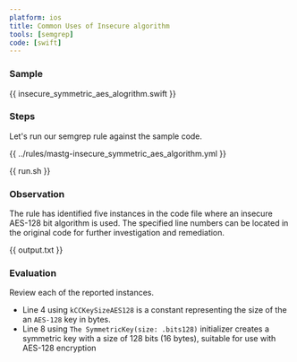 ```yaml
---
platform: ios
title: Common Uses of Insecure algorithm
tools: [semgrep]
code: [swift]
---
```


### Sample

{{ insecure_symmetric_aes_alogrithm.swift }}

### Steps

Let's run our semgrep rule against the sample code.

{{ ../rules/mastg-insecure_symmetric_aes_algorithm.yml }}

{{ run.sh }}

### Observation

The rule has identified five instances in the code file where an insecure AES-128 bit algorithm is used. The specified line numbers can be located in the original code for further investigation and remediation.

{{ output.txt }}

### Evaluation

Review each of the reported instances.

- Line 4 using `kCCKeySizeAES128` is a constant representing the size of the an `AES-128` key in bytes.
- Line 8 using `The SymmetricKey(size: .bits128)` initializer creates a symmetric key with a size of 128 bits (16 bytes), suitable for use with AES-128 encryption
